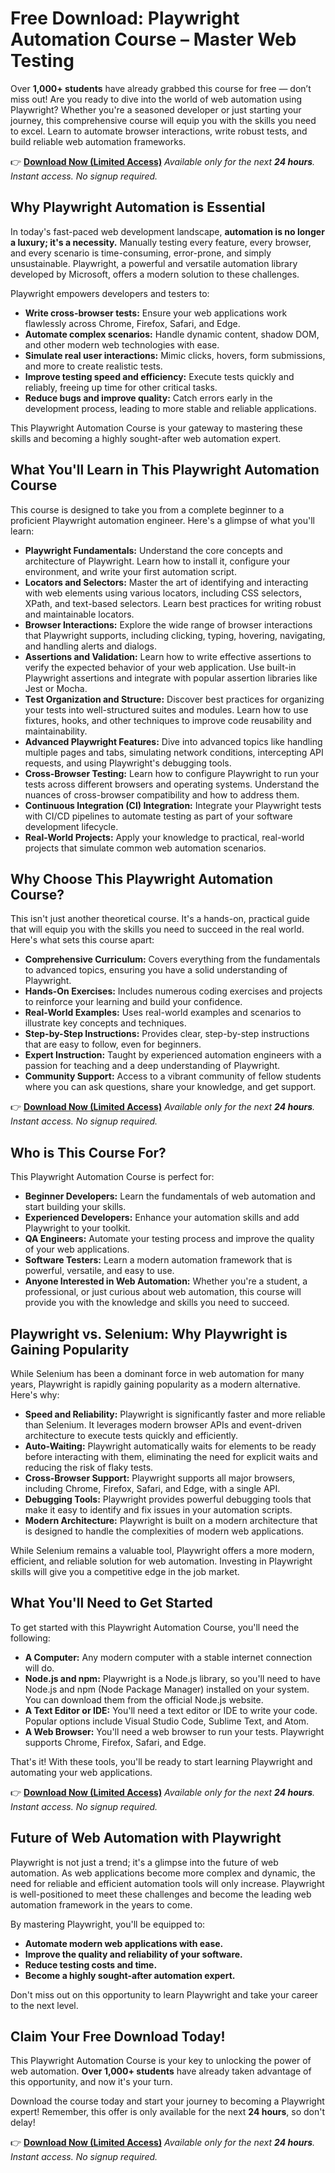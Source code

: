 # Free Download: Playwright Automation Course – Master Web Testing

Over **1,000+ students** have already grabbed this course for free — don’t miss out! Are you ready to dive into the world of web automation using Playwright? Whether you're a seasoned developer or just starting your journey, this comprehensive course will equip you with the skills you need to excel. Learn to automate browser interactions, write robust tests, and build reliable web automation frameworks.

👉 [**Download Now (Limited Access)**](https://udemywork.com/playwright-automation-course)
_Available only for the next **24 hours**. Instant access. No signup required._

## Why Playwright Automation is Essential

In today's fast-paced web development landscape, **automation is no longer a luxury; it's a necessity.** Manually testing every feature, every browser, and every scenario is time-consuming, error-prone, and simply unsustainable. Playwright, a powerful and versatile automation library developed by Microsoft, offers a modern solution to these challenges.

Playwright empowers developers and testers to:

*   **Write cross-browser tests:** Ensure your web applications work flawlessly across Chrome, Firefox, Safari, and Edge.
*   **Automate complex scenarios:** Handle dynamic content, shadow DOM, and other modern web technologies with ease.
*   **Simulate real user interactions:** Mimic clicks, hovers, form submissions, and more to create realistic tests.
*   **Improve testing speed and efficiency:** Execute tests quickly and reliably, freeing up time for other critical tasks.
*   **Reduce bugs and improve quality:** Catch errors early in the development process, leading to more stable and reliable applications.

This Playwright Automation Course is your gateway to mastering these skills and becoming a highly sought-after web automation expert.

## What You'll Learn in This Playwright Automation Course

This course is designed to take you from a complete beginner to a proficient Playwright automation engineer. Here's a glimpse of what you'll learn:

*   **Playwright Fundamentals:** Understand the core concepts and architecture of Playwright. Learn how to install it, configure your environment, and write your first automation script.
*   **Locators and Selectors:** Master the art of identifying and interacting with web elements using various locators, including CSS selectors, XPath, and text-based selectors. Learn best practices for writing robust and maintainable locators.
*   **Browser Interactions:** Explore the wide range of browser interactions that Playwright supports, including clicking, typing, hovering, navigating, and handling alerts and dialogs.
*   **Assertions and Validation:** Learn how to write effective assertions to verify the expected behavior of your web application. Use built-in Playwright assertions and integrate with popular assertion libraries like Jest or Mocha.
*   **Test Organization and Structure:** Discover best practices for organizing your tests into well-structured suites and modules. Learn how to use fixtures, hooks, and other techniques to improve code reusability and maintainability.
*   **Advanced Playwright Features:** Dive into advanced topics like handling multiple pages and tabs, simulating network conditions, intercepting API requests, and using Playwright's debugging tools.
*   **Cross-Browser Testing:** Learn how to configure Playwright to run your tests across different browsers and operating systems. Understand the nuances of cross-browser compatibility and how to address them.
*   **Continuous Integration (CI) Integration:** Integrate your Playwright tests with CI/CD pipelines to automate testing as part of your software development lifecycle.
*   **Real-World Projects:** Apply your knowledge to practical, real-world projects that simulate common web automation scenarios.

## Why Choose This Playwright Automation Course?

This isn't just another theoretical course. It's a hands-on, practical guide that will equip you with the skills you need to succeed in the real world. Here's what sets this course apart:

*   **Comprehensive Curriculum:** Covers everything from the fundamentals to advanced topics, ensuring you have a solid understanding of Playwright.
*   **Hands-On Exercises:** Includes numerous coding exercises and projects to reinforce your learning and build your confidence.
*   **Real-World Examples:** Uses real-world examples and scenarios to illustrate key concepts and techniques.
*   **Step-by-Step Instructions:** Provides clear, step-by-step instructions that are easy to follow, even for beginners.
*   **Expert Instruction:** Taught by experienced automation engineers with a passion for teaching and a deep understanding of Playwright.
*   **Community Support:** Access to a vibrant community of fellow students where you can ask questions, share your knowledge, and get support.

👉 [**Download Now (Limited Access)**](https://udemywork.com/playwright-automation-course)
_Available only for the next **24 hours**. Instant access. No signup required._

## Who is This Course For?

This Playwright Automation Course is perfect for:

*   **Beginner Developers:** Learn the fundamentals of web automation and start building your skills.
*   **Experienced Developers:** Enhance your automation skills and add Playwright to your toolkit.
*   **QA Engineers:** Automate your testing process and improve the quality of your web applications.
*   **Software Testers:** Learn a modern automation framework that is powerful, versatile, and easy to use.
*   **Anyone Interested in Web Automation:** Whether you're a student, a professional, or just curious about web automation, this course will provide you with the knowledge and skills you need to succeed.

## Playwright vs. Selenium: Why Playwright is Gaining Popularity

While Selenium has been a dominant force in web automation for many years, Playwright is rapidly gaining popularity as a modern alternative. Here's why:

*   **Speed and Reliability:** Playwright is significantly faster and more reliable than Selenium. It leverages modern browser APIs and event-driven architecture to execute tests quickly and efficiently.
*   **Auto-Waiting:** Playwright automatically waits for elements to be ready before interacting with them, eliminating the need for explicit waits and reducing the risk of flaky tests.
*   **Cross-Browser Support:** Playwright supports all major browsers, including Chrome, Firefox, Safari, and Edge, with a single API.
*   **Debugging Tools:** Playwright provides powerful debugging tools that make it easy to identify and fix issues in your automation scripts.
*   **Modern Architecture:** Playwright is built on a modern architecture that is designed to handle the complexities of modern web applications.

While Selenium remains a valuable tool, Playwright offers a more modern, efficient, and reliable solution for web automation. Investing in Playwright skills will give you a competitive edge in the job market.

## What You'll Need to Get Started

To get started with this Playwright Automation Course, you'll need the following:

*   **A Computer:** Any modern computer with a stable internet connection will do.
*   **Node.js and npm:** Playwright is a Node.js library, so you'll need to have Node.js and npm (Node Package Manager) installed on your system. You can download them from the official Node.js website.
*   **A Text Editor or IDE:** You'll need a text editor or IDE to write your code. Popular options include Visual Studio Code, Sublime Text, and Atom.
*   **A Web Browser:** You'll need a web browser to run your tests. Playwright supports Chrome, Firefox, Safari, and Edge.

That's it! With these tools, you'll be ready to start learning Playwright and automating your web applications.

👉 [**Download Now (Limited Access)**](https://udemywork.com/playwright-automation-course)
_Available only for the next **24 hours**. Instant access. No signup required._

## Future of Web Automation with Playwright

Playwright is not just a trend; it's a glimpse into the future of web automation. As web applications become more complex and dynamic, the need for reliable and efficient automation tools will only increase. Playwright is well-positioned to meet these challenges and become the leading web automation framework in the years to come.

By mastering Playwright, you'll be equipped to:

*   **Automate modern web applications with ease.**
*   **Improve the quality and reliability of your software.**
*   **Reduce testing costs and time.**
*   **Become a highly sought-after automation expert.**

Don't miss out on this opportunity to learn Playwright and take your career to the next level.

## Claim Your Free Download Today!

This Playwright Automation Course is your key to unlocking the power of web automation. **Over 1,000+ students** have already taken advantage of this opportunity, and now it's your turn.

Download the course today and start your journey to becoming a Playwright expert! Remember, this offer is only available for the next **24 hours**, so don't delay!

👉 [**Download Now (Limited Access)**](https://udemywork.com/playwright-automation-course)
_Available only for the next **24 hours**. Instant access. No signup required._
